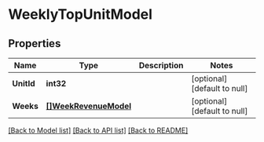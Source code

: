 # WeeklyTopUnitModel

## Properties
Name | Type | Description | Notes
------------ | ------------- | ------------- | -------------
**UnitId** | **int32** |  | [optional] [default to null]
**Weeks** | [**[]WeekRevenueModel**](WeekRevenueModel.md) |  | [optional] [default to null]

[[Back to Model list]](../README.md#documentation-for-models) [[Back to API list]](../README.md#documentation-for-api-endpoints) [[Back to README]](../README.md)

